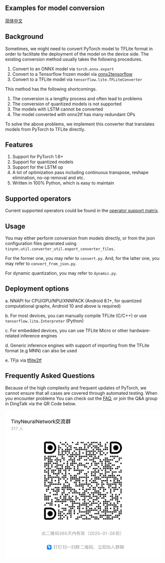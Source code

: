 ## Examples for model conversion
[简体中文](README_zh-CN.md)

## Background

Sometimes, we might need to convert PyTorch model to TFLite format in order to facilitate the deployment of the model on the device side. The existing conversion method usually takes the following procedures.
1. Convert to an ONNX model via `torch.onnx.export`
2. Convert to a Tensorflow frozen model via [onnx2tensorflow](https://github.com/onnx/onnx-tensorflow)
3. Convert to a TFLite model via `tensorflow.lite.TFLiteConverter`

This method has the following shortcomings.
1. The conversion is a lengthy process and often lead to problems
2. The conversion of quantized models is not supported
3. The models with LSTM cannot be converted
4. The model converted with onnx2tf has many redundant OPs

To solve the above problems, we implement this converter that translates models from PyTorch to TFLite directly.

## Features
1. Support for PyTorch 1.6+
2. Support for quantized models
3. Support for the LSTM op
4. A lot of optimization pass including continuous transpose, reshape elimination, no-op removal and etc.
5. Written in 100% Python, which is easy to maintain

## Supported operators
Current supported operators could be found in the [operator support matrix](../../docs/op_matrix.md).

## Usage
You may either perform conversion from models directly, or from the json configuration files generated using `tinynn.util.converter_util.export_converter_files`.

For the former one, you may refer to `convert.py`. And, for the latter one, you may refer to `convert_from_json.py`.

For dynamic quantization, you may refer to `dynamic.py`.

## Deployment options
a. NNAPI for CPU/GPU/NPU/XNNPACK (Android 8.1+, for quantized computational graphs, Android 10 and above is required)

b. For most devices, you can manually compile TFLite (C/C++) or use `tensorflow.lite.Interpreter` (Python)

c. For embedded devices, you can use TFLite Micro or other hardware-related inference engines

d. Generic inference engines with support of importing from the TFLite format (e.g MNN) can also be used

e. TFjs via [tflite2tf](../../contrib/tflite2tf/README.md)

## Frequently Asked Questions

Because of the high complexity and frequent updates of PyTorch, we cannot ensure that all cases are covered through automated testing. When you encounter problems
You can check out the [FAQ](../../docs/FAQ.md), or join the Q&A group in DingTalk via the QR Code below.

![img.png](../../docs/qa.png)
